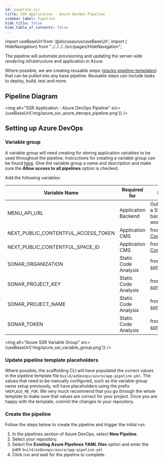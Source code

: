 ```yaml
---
id: pipeline_ssr
title: SSR Application - Azure DevOps Pipeline
sidebar_label: Pipeline
hide_title: false
hide_table_of_contents: false
---
```


import useBaseUrl from '@docusaurus/useBaseUrl';
import { HideNavigation} from "../../../../src/pages/HideNavigation";

The pipeline will automate provisioning and updating the server-side rendering infrastructure and application in Azure.

Where possible, we are creating reusable steps ([stacks-pipeline-templates](https://github.com/amido/stacks-pipeline-templates)) that can be pulled into any base pipeline. Reusable steps can include tasks to deploy, build, test and more.

## Pipeline Diagram

<img alt="SSR Application - Azure DevOps Pipeline" src={useBaseUrl('img/azure_ssr_azure_devops_pipeline.png')} />

## Setting up Azure DevOps

### Variable group

A variable group will need creating for storing application variables to be used throughout the pipeline. Instructions for creating a variable group can be found [here](https://docs.microsoft.com/en-us/azure/devops/pipelines/library/variable-groups?view=azure-devops&tabs=classic#create-a-variable-group). Give the variable group a name and description and make sure the **Allow access to all pipelines** option is checked.

Add the following variables:

| Variable Name                       | Required for         | Note                                      |
| ----------------------------------- | -------------------- | ----------------------------------------- |
| MENU_API_URL                        | Application Backend  | Output of a Stacks backend workload       |
| NEXT_PUBLIC_CONTENTFUL_ACCESS_TOKEN | Application CMS      | from [Contentful](./CMS.md)               |
| NEXT_PUBLIC_CONTENTFUL_SPACE_ID     | Application CMS      | from [Contentful](./CMS.md)               |
| SONAR_ORGANIZATION                  | Static Code Analysis | from [sonarcloud](https://sonarcloud.io/) |
| SONAR_PROJECT_KEY                   | Static Code Analysis | from [sonarcloud](https://sonarcloud.io/) |
| SONAR_PROJECT_NAME                  | Static Code Analysis | from [sonarcloud](https://sonarcloud.io/) |
| SONAR_TOKEN                         | Static Code Analysis | from [sonarcloud](https://sonarcloud.io/) |

<img alt="Azure SSR Variable Group" src={useBaseUrl('img/azure_ssr_variable_group.png')} />

### Update pipeline template placeholders

Where possible, the scaffolding CLI will have populated the correct values in the pipeline template file `build/azDevops/azure/app-pipeline.yml`. The values that need to be manually configured, such as the variable group name setup previously, will have placeholders using the prefix `%REPLACE_ME_FOR`. We very much recommend that you go through the whole template to make sure that values are correct for your project. Once you are happy with the template, commit the changes to your repository.

### Create the pipeline

Follow the steps below to create the pipeline and trigger the initial run.

1. In the pipelines section of Azure DevOps, select **New Pipeline**.
2. Select your repository.
3. Select the **Existing Azure Pipelines YAML files** option and enter the path `build/azDevops/azure/app-pipeline.yml`
4. Click run and wait for the pipeline to complete.

<!-- markdownlint-disable MD033 -->
<HideNavigation next />

